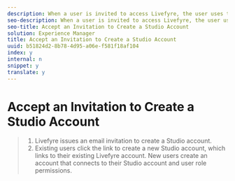 ```yaml
---
description: When a user is invited to access Livefyre, the user uses the link in the email to create their login and account.
seo-description: When a user is invited to access Livefyre, the user uses the link in the email to create their login and account.
seo-title: Accept an Invitation to Create a Studio Account
solution: Experience Manager
title: Accept an Invitation to Create a Studio Account
uuid: b51824d2-8b78-4d95-a06e-f581f18af104
index: y
internal: n
snippet: y
translate: y
---
```


# Accept an Invitation to Create a Studio Account


>1. Livefyre issues an email invitation to create a Studio account.
>1. Existing users click the link to create a new Studio account, which links to their existing Livefyre account. New users create an account that connects to their Studio account and user role permissions.
